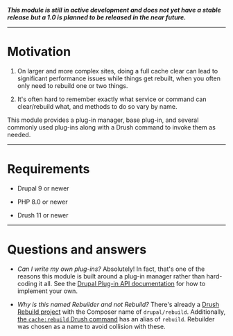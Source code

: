 ***This module is still in active development and does not yet have a stable release but a 1.0 is planned to be released in the near future.***

----

# Motivation

1. On larger and more complex sites, doing a full cache clear can lead to significant performance issues while things get rebuilt, when you often only need to rebuild one or two things.

2. It's often hard to remember exactly what service or command can clear/rebuild what, and methods to do so vary by name.

This module provides a plug-in manager, base plug-in, and several commonly used plug-ins along with a Drush command to invoke them as needed.

----

# Requirements

* Drupal 9 or newer

* PHP 8.0 or newer

* Drush 11 or newer

----

# Questions and answers

* *Can I write my own plug-ins?* Absolutely! In fact, that's one of the reasons this module is built around a plug-in manager rather than hard-coding it all. See the [Drupal Plug-in API documentation](https://www.drupal.org/docs/drupal-apis/plugin-api) for how to implement your own.

* *Why is this named Rebuilder and not Rebuild?* There's already a [Drush Rebuild project](https://www.drupal.org/project/rebuild) with the Composer name of ```drupal/rebuild```. Additionally, [the ```cache:rebuild``` Drush command](https://www.drush.org./latest/commands/cache_rebuild/) has an alias of ```rebuild```. Rebuilder was chosen as a name to avoid collision with these.
